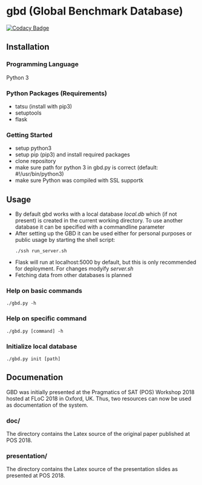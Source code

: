 # gbd (Global Benchmark Database)
[![Codacy Badge](https://api.codacy.com/project/badge/Grade/38208424784e4789a683bd597d58081b)](https://www.codacy.com/app/luca_springer/gbd?utm_source=github.com&amp;utm_medium=referral&amp;utm_content=Weitspringer/gbd&amp;utm_campaign=Badge_Grade)

## Installation
### Programming Language
Python 3

### Python Packages (Requirements)
- tatsu (install with pip3)
- setuptools
- flask

### Getting Started
- setup python3
- setup pip (pip3) and install required packages
- clone repository
- make sure path for python 3 in gbd.py is correct (default: #!/usr/bin/python3)
- make sure Python was compiled with SSL supportk

## Usage
- By default gbd works with a local database *local.db* which (if not present) is created in the current working directory. To use another database it can be specified with a commandline parameter
- After setting up the GBD it can be used either for personal purposes or public usage by starting the shell script:
	```console
	./ssh run_server.sh
	```
- Flask will run at localhost:5000 by default, but this is only recommended for deployment. For changes modyify *server.sh*
- Fetching data from other databases is planned

### Help on basic commands
	./gbd.py -h

### Help on specific command
	./gbd.py [command] -h

### Initialize local database
	./gbd.py init [path]

## Documenation
GBD was initially presented at the Pragmatics of SAT (POS) Workshop 2018 hosted at FLoC 2018 in Oxford, UK. Thus, two resources can now be used as documentation of the system. 

### doc/
The directory contains the Latex source of the original paper published at POS 2018.

### presentation/ 
The directory contains the Latex source of the presentation slides as presented at POS 2018.
